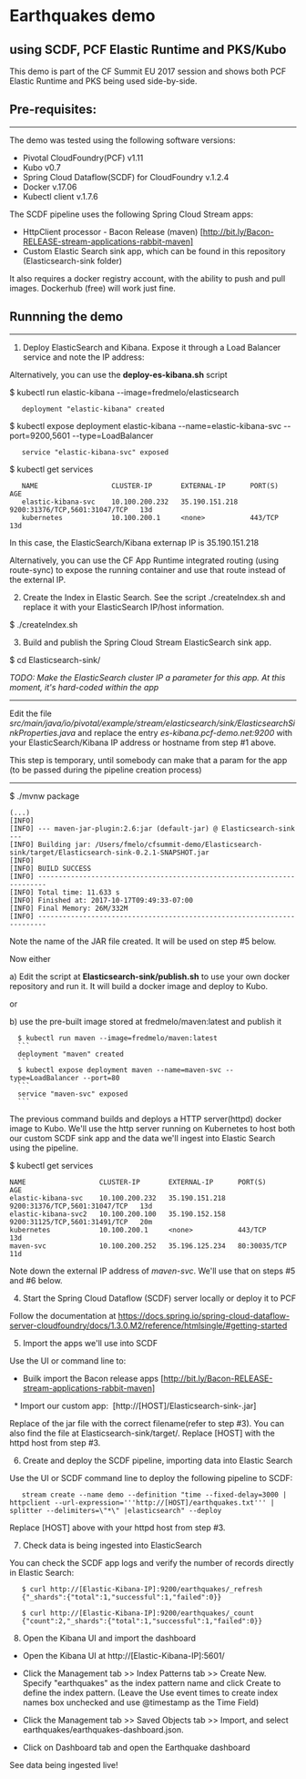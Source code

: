 # Earthquakes demo 
## using SCDF, PCF Elastic Runtime and PKS/Kubo

This demo is part of the CF Summit EU 2017 session and shows both PCF Elastic Runtime and PKS being used side-by-side.

## Pre-requisites:
---
The demo was tested using the following software versions:
- Pivotal CloudFoundry(PCF) v1.11
- Kubo v0.7
- Spring Cloud Dataflow(SCDF) for CloudFoundry v.1.2.4
- Docker v.17.06
- Kubectl client v.1.7.6

The SCDF pipeline uses the following Spring Cloud Stream apps:
- HttpClient processor - Bacon Release (maven) [http://bit.ly/Bacon-RELEASE-stream-applications-rabbit-maven]
- Custom Elastic Search sink app, which can be found in this repository (Elasticsearch-sink folder)

It also requires a docker registry account, with the ability to push and pull images. Dockerhub (free) will work just fine.


## Runnning the demo
---

   1. Deploy ElasticSearch and Kibana. Expose it through a Load Balancer service and note the IP address:

   Alternatively, you can use the __deploy-es-kibana.sh__ script

   $ kubectl run elastic-kibana --image=fredmelo/elasticsearch
```
   deployment "elastic-kibana" created
```
   $ kubectl expose deployment elastic-kibana --name=elastic-kibana-svc --port=9200,5601 --type=LoadBalancer
```
   service "elastic-kibana-svc" exposed
```
   $ kubectl get services
```
   NAME                  CLUSTER-IP       EXTERNAL-IP      PORT(S)                         AGE
   elastic-kibana-svc    10.100.200.232   35.190.151.218   9200:31376/TCP,5601:31047/TCP   13d
   kubernetes            10.100.200.1     <none>           443/TCP                         13d
```

   In this case, the ElasticSearch/Kibana externap IP is 35.190.151.218

   Alternatively, you can use the CF App Runtime integrated routing (using route-sync) to expose the running container and use that route instead of the external IP.


   2. Create the Index in Elastic Search. See the script ./createIndex.sh and replace it with your ElasticSearch IP/host information.

   $ ./createIndex.sh


   3. Build and publish the Spring Cloud Stream ElasticSearch sink app. 

   $ cd Elasticsearch-sink/
   
   
   _TODO: Make the ElasticSearch cluster IP a parameter for this app. At this moment, it's hard-coded within the app_
   
   ---
   Edit the file _src/main/java/io/pivotal/example/stream/elasticsearch/sink/ElasticsearchSinkProperties.java_ and replace the entry _es-kibana.pcf-demo.net:9200_ with your ElasticSearch/Kibana IP address or hostname from step #1 above.
   
   This step is temporary, until somebody can make that a param for the app (to be passed during the pipeline creation process)
   
   ---
   
   $ ./mvnw package
```
(...)
[INFO]
[INFO] --- maven-jar-plugin:2.6:jar (default-jar) @ Elasticsearch-sink ---
[INFO] Building jar: /Users/fmelo/cfsummit-demo/Elasticsearch-sink/target/Elasticsearch-sink-0.2.1-SNAPSHOT.jar
[INFO]
[INFO] BUILD SUCCESS
[INFO] ------------------------------------------------------------------------
[INFO] Total time: 11.633 s
[INFO] Finished at: 2017-10-17T09:49:33-07:00
[INFO] Final Memory: 26M/332M
[INFO] ------------------------------------------------------------------------
```

   Note the name of the JAR file created. It will be used on step #5 below.

   Now either

   a) Edit the script at __Elasticsearch-sink/publish.sh__ to use your own docker repository and run it. It will build a docker image and deploy to Kubo.  

   or

   b) use the pre-built image stored at fredmelo/maven:latest and publish it

      $ kubectl run maven --image=fredmelo/maven:latest
      ```
      deployment "maven" created
      ```
      $ kubectl expose deployment maven --name=maven-svc --type=LoadBalancer --port=80
      ``` 
      service "maven-svc" exposed
      ```

   The previous command builds and deploys a HTTP server(httpd) docker image to Kubo. We'll use the http server running on Kubernetes to host both our custom SCDF sink app and the data we'll ingest into Elastic Search using the pipeline.

   $ kubectl get services

   ```
   NAME                  CLUSTER-IP       EXTERNAL-IP      PORT(S)                         AGE
   elastic-kibana-svc    10.100.200.232   35.190.151.218   9200:31376/TCP,5601:31047/TCP   13d
   elastic-kibana-svc2   10.100.200.100   35.190.152.158   9200:31125/TCP,5601:31491/TCP   20m
   kubernetes            10.100.200.1     <none>           443/TCP                         13d
   maven-svc             10.100.200.252   35.196.125.234   80:30035/TCP                    11d
   ```
   
   Note down the external IP address of _maven-svc_. We'll use that on steps #5 and #6 below.


   4. Start the Spring Cloud Dataflow (SCDF) server locally or deploy it to PCF

   Follow the documentation at https://docs.spring.io/spring-cloud-dataflow-server-cloudfoundry/docs/1.3.0.M2/reference/htmlsingle/#getting-started


   5. Import the apps we'll use into SCDF

   Use the UI or command line to: 

   * Builk import the Bacon release apps [http://bit.ly/Bacon-RELEASE-stream-applications-rabbit-maven]

   * Import our custom app:  [http://[HOST]/Elasticsearch-sink-<version>.jar] 

   Replace <version> of the jar file with the correct filename(refer to step #3). You can also find the file at Elasticsearch-sink/target/. Replace [HOST] with the httpd host from step #3.


   6. Create and deploy the SCDF pipeline, importing data into Elastic Search

   Use the UI or SCDF command line to deploy the following pipeline to SCDF:

```
   stream create --name demo --definition "time --fixed-delay=3000 | httpclient --url-expression='''http://[HOST]/earthquakes.txt''' | splitter --delimiters=\"*\" |elasticsearch" --deploy
```

   Replace [HOST] above with your httpd host from step #3.


   7. Check data is being ingested into ElasticSearch

   You can check the SCDF app logs and verify the number of records directly in Elastic Search:

```
   $ curl http://[Elastic-Kibana-IP]:9200/earthquakes/_refresh
   {"_shards":{"total":1,"successful":1,"failed":0}}
    
   $ curl http://[Elastic-Kibana-IP]:9200/earthquakes/_count
   {"count":2,"_shards":{"total":1,"successful":1,"failed":0}}
```

   8. Open the Kibana UI and import the dashboard

   * Open the Kibana UI at http://[Elastic-Kibana-IP]:5601/

   * Click the Management tab >> Index Patterns tab >> Create New. Specify "earthquakes" as the index pattern name and click Create to define the index pattern. (Leave the Use event times to create index names box unchecked and use @timestamp as the Time Field)

   * Click the Management tab >> Saved Objects tab >> Import, and select earthquakes/earthquakes-dashboard.json.

   * Click on Dashboard tab and open the Earthquake dashboard

See data being ingested live!

